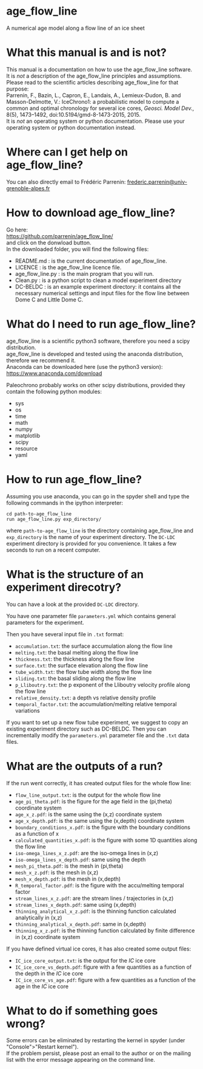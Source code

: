 # age_flow_line
A numerical age model along a flow line of an ice sheet

# What this manual is and is not?

This manual is a documentation on how to use the age_flow_line software.  
It is _not_ a description of the age_flow_line principles and assumptions. Please read to the scientific articles
describing age_flow_line for that purpose:\
Parrenin, F., Bazin, L., Capron, E., Landais, A., Lemieux-Dudon, B. and Masson-Delmotte, V.:
IceChrono1: a probabilistic model to compute a common and optimal chronology for several ice cores,
_Geosci. Model Dev._, 8(5), 1473–1492, doi:10.5194/gmd-8-1473-2015, 2015.  
It is _not_ an operating system or python documentation.
Please use your operating system or python documentation instead.

# Where can I get help on age_flow_line?

You can also directly email to Frédéric Parrenin: frederic.parrenin@univ-grenoble-alpes.fr

# How to download age_flow_line?

Go here:  
https://github.com/parrenin/age_flow_line/  
and click on the donwload button.  
In the downloaded folder, you will find the following files:
- README.md		: is the current documentation of age_flow_line.
- LICENCE		: is the age_flow_line licence file.
- age_flow_line.py		: is the main program that you will run.
- Clean.py		: is a python script to clean a model experiment directory
- DC-BELDC		: is an example experiment directory: it contains all the necessary
numerical settings and input files for the flow line between Dome C and Little Dome C.

# What do I need to run age_flow_line?

age_flow_line is a scientific python3 software, therefore you need a scipy distribution.  
age_flow_line is developed and tested using the anaconda distribution, therefore we recommend it.  
Anaconda can be downloaded here (use the python3 version):  
https://www.anaconda.com/download

Paleochrono probably works on other scipy distributions, provided they contain the following python
modules:  
- sys
- os
- time
- math
- numpy
- matplotlib
- scipy
- resource
- yaml

# How to run age_flow_line?

Assuming you use anaconda, you can go in the spyder shell and type the following commands in the
ipython interpreter:

```
cd path-to-age_flow_line
run age_flow_line.py exp_directory/
```

where `path-to-age_flow_line` is the directory containing age_flow_line and `exp_directory` is the name of
your experiment directory. 
The `DC-LDC` experiment directory is provided for you convenience.
It takes a few seconds to run on a recent computer.

# What is the structure of an experiment direcotry?

You can have a look at the provided `DC-LDC` directory.

You have one parameter file `parameters.yml` which contains general parameters for the
experiment.

Then you have several input file in `.txt` format:
- `accumulation.txt`: the surface accumulation along the flow line
- `melting.txt`: the basal melting along the flow line
- `thickness.txt`: the thickness along the flow line
- `surface.txt`: the surface elevation along the flow line
- `tube_width.txt`: the flow tube width along the flow line
- `sliding.txt`: the basal sliding along the flow line
- `p_Lliboutry.txt`: the p exponent of the Lliboutry velocity profile along the flow line
- `relative_density.txt`: a depth vs relative density profile
- `temporal_factor.txt`: the accumulation/melting relative temporal variations

If you want to set up a new flow tube experiment, we suggest to copy an existing experiment directory such as DC-BELDC.
Then you can incrementally modify the `parameters.yml` parameter file and the `.txt` data files.

# What are the outputs of a run?

If the run went correctly, it has created output files for the whole flow line:
- `flow_line_output.txt`: is the output for the whole flow line
- `age_pi_theta.pdf`: is the figure for the age field in the (pi,theta) coordinate system
- `age_x_z.pdf`: is the same using the (x,z) coordinate system
- `age_x_depth.pdf`: is the same using the (x,depth) coordinate system
- `boundary_conditions_x.pdf`: is the figure with the boundary conditions as a function of x
- `calculated_quantities_x.pdf`: is the figure with some 1D quantities along the flow line
- `iso-omega_lines_x_z.pdf`: are the iso-omega lines in (x,z)
- `iso-omega_lines_x_depth.pdf`: same using the depth
- `mesh_pi_theta.pdf`: is the mesh in (pi,theta)
- `mesh_x_z.pdf`: is the mesh in (x,z)
- `mesh_x_depth.pdf`: is the mesh in (x,depth)
- `R_temporal_factor.pdf`: is the figure with the accu/melting temporal factor
- `stream_lines_x_z.pdf`: are the stream lines / trajectories in (x,z)
- `stream_lines_x_depth.pdf`: same using (x,depth)
- `thinning_analytical_x_z.pdf`: is the thinning function calculated analytically in (x,z)
- `thinning_analytical_x_depth.pdf`: same in (x,depth)
- `thinning_x_z.pdf`: is the thinning function calculated by finite difference in (x,z) coordinate system

If you have defined virtual ice cores, it has also created some output files:
- `IC_ice_core_output.txt`: is the output for the _IC_ ice core
- `IC_ice_core_vs_depth.pdf`: figure with a few quantities as a function of the depth in the _IC_ ice core
- `IC_ice_core_vs_age.pdf`: figure with a few quantities as a function of the age in the _IC_ ice core

# What to do if something goes wrong?

Some errors can be eliminated by restarting the kernel in spyder (under "Console">"Restart kernel").\
If the problem persist, please post an email to the author or on the mailing list with the error message appearing on the command line.
